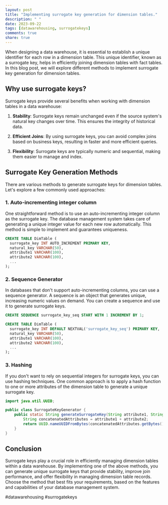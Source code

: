 ```yaml
---
layout: post
title: "Implementing surrogate key generation for dimension tables."
description: " "
date: 2023-09-22
tags: [datawarehousing, surrogatekeys]
comments: true
share: true
---
```


When designing a data warehouse, it is essential to establish a unique identifier for each row in a dimension table. This unique identifier, known as a surrogate key, helps in efficiently joining dimension tables with fact tables. In this blog post, we will explore different methods to implement surrogate key generation for dimension tables.

## Why use surrogate keys?

Surrogate keys provide several benefits when working with dimension tables in a data warehouse:

1. **Stability**: Surrogate keys remain unchanged even if the source system's natural key changes over time. This ensures the integrity of historical data.

2. **Efficient Joins**: By using surrogate keys, you can avoid complex joins based on business keys, resulting in faster and more efficient queries.

3. **Flexibility**: Surrogate keys are typically numeric and sequential, making them easier to manage and index.

## Surrogate Key Generation Methods

There are various methods to generate surrogate keys for dimension tables. Let's explore a few commonly used approaches:

### 1. Auto-incrementing integer column

One straightforward method is to use an auto-incrementing integer column as the surrogate key. The database management system takes care of generating a unique integer value for each new row automatically. This method is simple to implement and guarantees uniqueness.

```sql
CREATE TABLE DimTable (
  surrogate_key INT AUTO_INCREMENT PRIMARY KEY,
  natural_key VARCHAR(50),
  attribute1 VARCHAR(100),
  attribute2 VARCHAR(100),
  ...
);
```
### 2. Sequence Generator

In databases that don't support auto-incrementing columns, you can use a sequence generator. A sequence is an object that generates unique, increasing numeric values on demand. You can create a sequence and use it to generate surrogate keys.

```sql
CREATE SEQUENCE surrogate_key_seq START WITH 1 INCREMENT BY 1;

CREATE TABLE DimTable (
  surrogate_key INT DEFAULT NEXTVAL('surrogate_key_seq') PRIMARY KEY,
  natural_key VARCHAR(50),
  attribute1 VARCHAR(100),
  attribute2 VARCHAR(100),
  ...
);
```

### 3. Hashing

If you don't want to rely on sequential integers for surrogate keys, you can use hashing techniques. One common approach is to apply a hash function to one or more attributes of the dimension table to generate a unique surrogate key.

```java
import java.util.UUID;

public class SurrogateKeyGenerator {
    public static String generateSurrogateKey(String attribute1, String attribute2) {
        String concatenatedAttributes = attribute1 + attribute2;
        return UUID.nameUUIDFromBytes(concatenatedAttributes.getBytes()).toString();
    }
}
```

## Conclusion

Surrogate keys play a crucial role in efficiently managing dimension tables within a data warehouse. By implementing one of the above methods, you can generate unique surrogate keys that provide stability, improve join performance, and offer flexibility in managing dimension table records. Choose the method that best fits your requirements, based on the features and capabilities of your database management system.

#datawarehousing #surrogatekeys